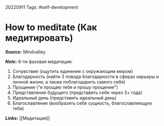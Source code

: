 20220911
Tags: #self-development 
# How to meditate (Как медитировать)

***Source:***  Mindvalley 

***Note:*** 
6-ти фазовая медитация:
1) Сочувствие (ощутить единение с окружающим миром)
2) Благодарность (найти 3 повода благодарности в сферах карьеры и личной жизни, а также поблагодарить самого себя)
3) Прощение ("я прощаю тебя и прошу прощения")
4) Представление будущего (представить себя через 3+ года)
5) Идеальный день (представить идеальный день)
6) Благославление (вообразить себе сущность, благославляющую тебя)

***Links:***  [[Медитация]]

